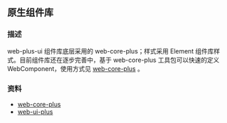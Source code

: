 ## 原生组件库

### 描述

web-plus-ui 组件库底层采用的 web-core-plus；样式采用 Element 组件库样式。目前组件库还在逐步完善中，基于 web-core-plus 工具包可以快速的定义 WebComponent，使用方式见 [web-core-plus](https://www.npmjs.com/package/@canyuegongzi/web-core-plus) 。

### 资料

- [web-core-plus](https://www.npmjs.com/package/@canyuegongzi/web-core-plus)
- [web-ui-plus](https://www.npmjs.com/package/@canyuegongzi/web-ui-plus)
